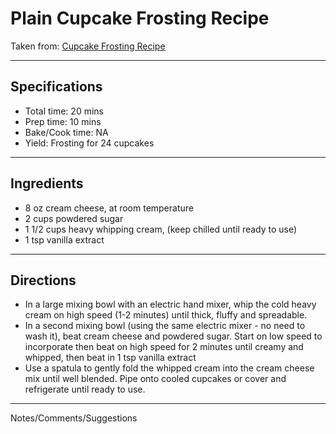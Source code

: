 # Plain Cupcake Frosting Recipe

Taken from:
[Cupcake Frosting Recipe](https://natashaskitchen.com/cupcake-frosting-recipe/)

---
## Specifications
- Total time: 20 mins
- Prep time: 10 mins
- Bake/Cook time: NA
- Yield: Frosting for 24 cupcakes


---
## Ingredients

- 8 oz cream cheese, at room temperature
- 2 cups powdered sugar
- 1 1/2 cups heavy whipping cream, (keep chilled until ready to use)
- 1 tsp vanilla extract


---
## Directions

- In a large mixing bowl with an electric hand mixer, whip the cold heavy cream on high speed (1-2 minutes) until thick, fluffy and spreadable.
- In a second mixing bowl (using the same electric mixer - no need to wash it), beat cream cheese and powdered sugar. Start on low speed to incorporate then beat on high speed for 2 minutes until creamy and whipped, then beat in 1 tsp vanilla extract
- Use a spatula to gently fold the whipped cream into the cream cheese mix until well blended. Pipe onto cooled cupcakes or cover and refrigerate until ready to use.


---
Notes/Comments/Suggestions

